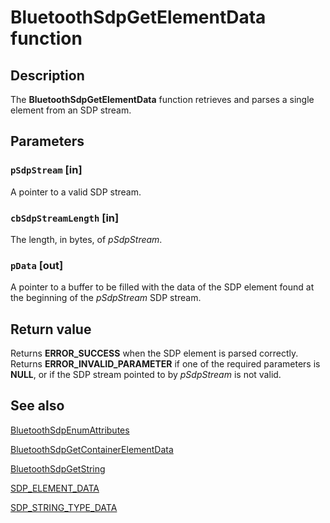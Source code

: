 # BluetoothSdpGetElementData function

## Description

The **BluetoothSdpGetElementData** function retrieves and parses a single element from an SDP stream.

## Parameters

### `pSdpStream` [in]

A pointer to a valid SDP stream.

### `cbSdpStreamLength` [in]

The length, in bytes, of *pSdpStream*.

### `pData` [out]

A pointer to a buffer to be filled with the data of the SDP element found at the beginning of the *pSdpStream* SDP stream.

## Return value

Returns **ERROR_SUCCESS** when the SDP element is parsed correctly. Returns **ERROR_INVALID_PARAMETER** if one of the required parameters is **NULL**, or if the SDP stream pointed to by *pSdpStream* is not valid.

## See also

[BluetoothSdpEnumAttributes](https://learn.microsoft.com/windows/desktop/api/bluetoothapis/nf-bluetoothapis-bluetoothsdpenumattributes)

[BluetoothSdpGetContainerElementData](https://learn.microsoft.com/windows/desktop/api/bluetoothapis/nf-bluetoothapis-bluetoothsdpgetcontainerelementdata)

[BluetoothSdpGetString](https://learn.microsoft.com/windows/desktop/api/bluetoothapis/nf-bluetoothapis-bluetoothsdpgetstring)

[SDP_ELEMENT_DATA](https://learn.microsoft.com/windows/desktop/api/bluetoothapis/ns-bluetoothapis-sdp_element_data)

[SDP_STRING_TYPE_DATA](https://learn.microsoft.com/windows/desktop/api/bluetoothapis/ns-bluetoothapis-sdp_string_type_data)